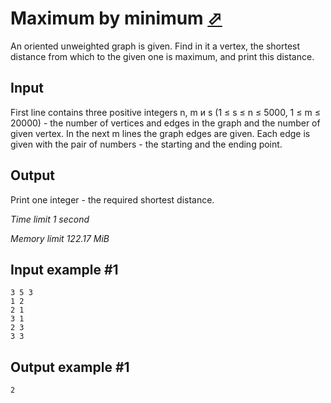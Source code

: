 # Maximum by minimum [⬀](https://www.e-olymp.com/en/problems/4819)

An oriented unweighted graph is given. Find in it a vertex, the shortest distance from which to the given one is maximum, and print this distance.

## Input

First line contains three positive integers n, m и s (1 ≤ s ≤ n ≤ 5000, 1 ≤ m ≤ 20000) - the number of vertices and edges in the graph and the number of given vertex. In the next m lines the graph edges are given. Each edge is given with the pair of numbers - the starting and the ending point.

## Output

Print one integer - the required shortest distance.

_Time limit 1 second_

_Memory limit 122.17 MiB_

## Input example #1
```
3 5 3
1 2
2 1
3 1
2 3
3 3
```

## Output example #1
```
2
```
